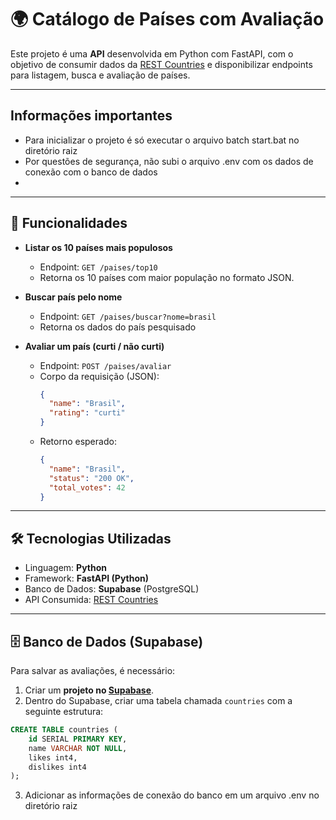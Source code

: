 # 🌍 Catálogo de Países com Avaliação

Este projeto é uma **API** desenvolvida em Python com FastAPI, com o objetivo de consumir dados da [REST Countries](https://restcountries.com) e disponibilizar endpoints para listagem, busca e avaliação de países.  

---

## Informações importantes

- Para inicializar o projeto é só executar o arquivo batch start.bat no diretório raiz
- Por questões de segurança, não subi o arquivo .env com os dados de conexão com o banco de dados
-  
---

## 🚀 Funcionalidades

- **Listar os 10 países mais populosos**
  - Endpoint: `GET /paises/top10`
  - Retorna os 10 países com maior população no formato JSON.

- **Buscar país pelo nome**
  - Endpoint: `GET /paises/buscar?nome=brasil`
  - Retorna os dados do país pesquisado 

- **Avaliar um país (curti / não curti)**
  - Endpoint: `POST /paises/avaliar`
  - Corpo da requisição (JSON):  
    ```json
    {
      "name": "Brasil",
      "rating": "curti"
    }
    ```
  - Retorno esperado:
    ```json
    {
      "name": "Brasil",
      "status": "200 OK",
      "total_votes": 42
    }
    ```

---

## 🛠 Tecnologias Utilizadas

- Linguagem: **Python**
- Framework: **FastAPI (Python)**  
- Banco de Dados: **Supabase** (PostgreSQL)  
- API Consumida: [REST Countries](https://restcountries.com)

---

## 🗄 Banco de Dados (Supabase)

Para salvar as avaliações, é necessário:  

1. Criar um **projeto no [Supabase](https://supabase.com/)**.  
2. Dentro do Supabase, criar uma tabela chamada `countries` com a seguinte estrutura:  

```sql
CREATE TABLE countries (
    id SERIAL PRIMARY KEY,
    name VARCHAR NOT NULL,
    likes int4,
    dislikes int4
);
```
3. Adicionar as informações de conexão do banco em um arquivo .env no diretório raiz
